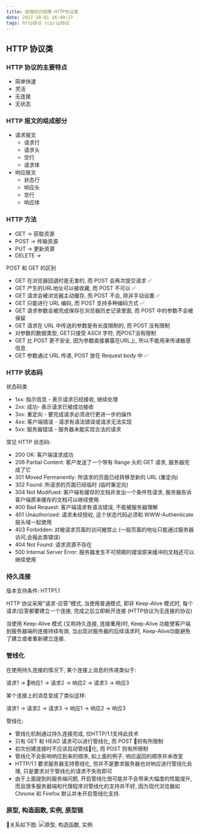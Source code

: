 ```yaml
---
title: 前端知识梳理-HTTP协议类
date: 2017-10-01 16:49:27
tags: http协议 tcp/ip协议
---
```


## HTTP 协议类

### HTTP 协议的主要特点

- 简单快速
- 灵活
- 无连接
- 无状态

### HTTP 报文的组成部分

- 请求报文
    + 请求行
    + 请求头
    + 空行
    + 请求体
- 响应报文
    + 状态行
    + 响应头
    + 空行
    + 响应体

### HTTP 方法

- GET -> 获取资源
- POST -> 传输资源
- PUT -> 更新资源
- DELETE -> 

POST 和 GET 的区别
- GET 在浏览器回退时是无害的, 而 POST 会再次提交请求 ✅
- GET 产生的URL地址可以被收藏, 而 POST 不可以 ✅
- GET 请求会被浏览器主动缓存, 而 POST 不会, 除非手动设置 ✅
- GET 只能进行 URL 编码, 而 POST 支持多种编码方式 ✅
- GET 请求参数会被完成保存在浏览器历史记录里面, 而 POST 中的参数不会被保留
- GET 请求在 URL 中传送的参数是有长度限制的, 而 POST 没有限制
- 对参数的数据类型, GET只接受 ASCII 字符, 而POST没有限制
- GET 比 POST 更不安全, 因为参数直接暴露在URL上, 所以不能用来传递敏感信息
- GET 参数通过 URL 传递, POST 放在 Request body 中 ✅

### HTTP 状态码

状态码类
- 1xx: 指示信息 - 表示请求已经接收, 继续处理
- 2xx: 成功- 表示请求已被成功接收
- 3xx: 重定向 - 要完成请求必须进行更进一步的操作
- 4xx: 客户端错误 - 请求有语法错误或请求无法实现
- 5xx: 服务器错误 - 服务器未能实现合法的请求

常见 HTTP 状态码:

- 200 OK: 客户端请求成功
- 206 Partial Content: 客户发送了一个带有 Range 头的 GET 请求, 服务器完成了它
- 301 Moved Permanently: 所请求的页面已经转移至新的 URL (重定向)
- 302 Found: 所请求的页面已经临时 (临时重定向)
- 304 Not Modifued: 客户端有缓存的文档并发出一个条件性请求, 服务器告诉客户端原来缓存的文档可以继续使用.
- 400 Bad Request: 客户端请求有语法错误, 不能被服务器理解
- 401 Unauthorized: 请求未经授权, 这个状态代码必须和 WWW-Authenticate 报头域一起使用
- 403 Forbidden: 对被请求页面的访问被禁止 (一般页面的地址只能通过服务器访问,会报此类错误)
- 404 Not Found: 请求资源不存在
- 500 Internal Server Error: 服务器发生不可预期的错误原来缓冲的文档还可以继续使用

### 持久连接

版本支持条件: HTTP1.1

HTTP 协议采用"请求-应答"模式, 当使用普通模式, 即非 Keep-Alive 模式时, 每个请求/应答都要建立一个连接, 完成之后立即断开连接 (HTTP协议为无连接的协议)

当使用 Keep-Alive 模式 (又称持久连接, 连接重用)时, Keep-Alive 功能使客户端到服务器端的连接持续有效, 当出现对服务器的后续请求时, Keep-Alive功能避免了建立或者重新建立连接.
### 管线化

在使用持久连接的情况下, 某个连接上消息的传递类似于:

请求1 -> 响应1 -> 请求2 -> 响应2 -> 请求3 -> 响应3

某个连接上的消息变成了类似这样:

请求1 -> 请求2 -> 请求3 -> 响应1 -> 响应2 -> 响应3

管线化:

- 管线化机制通过持久连接完成, 仅HTTP/1.1支持此技术
- 只有 GET 和 HEAD 请求可以进行管线化, 而 POST 则有所限制
- 初次创建连接时不应该启动管线化, 而 POST 则有所限制
- 管线化不会影响响应到来的顺序, 如上面的例子, 响应返回的顺序并未改变
- HTTP/1.1 要求服务器支持管线化, 但并不是要求服务器也对响应进行管线化处理, 只是要求对于管线化的请求不失败即可
- 由于上面提到的服务端问题, 开启管线化很可能并不会带来大幅度的性能提升, 而且很多服务器端和代理程序对管线化的支持并不好, 因为现代浏览器如 Chrome 和 Firefox 默认并未开启管线化支持.

### 原型, 构造函数, 实例, 原型链
关系如下图:
![原型, 构造函数, 实例](https://ws4.sinaimg.cn/large/006tKfTcly1fkimbsoz73j30ge0e83z8.jpg)